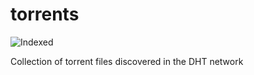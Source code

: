 torrents 
========
![Indexed](https://img.shields.io/badge/indexed-87916-blue)

Collection of torrent files discovered in the DHT network
